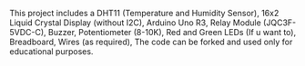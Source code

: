 This project includes a 
DHT11 (Temperature and Humidity Sensor), 
16x2 Liquid Crystal Display (without I2C), 
Arduino Uno R3,
Relay Module (JQC3F-5VDC-C),
Buzzer,
Potentiometer (8-10K),
Red and Green LEDs (If u want to),
Breadboard,
Wires (as required),
The code can be forked and used only for educational purposes.
